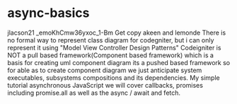 # async-basics
jlacson21 _emoKhCmw36yxoc_1-Bm  Get copy akeen and lemonde       There is no formal way to represent class diagram for codegniter, but i can only represent it using "Model View Controller Design Patterns"   Codeigniter is NOT a pull based framework(Component based framework) which is a basis  for creating uml component diagram its a pushed based framework so for able as to create component diagram  we just anticipate system executables, subsystems compositions and its dependencies.     My simple tutorial asynchronous JavaScript we will cover callbacks, promises including promise.all as well as the async / await and fetch.
